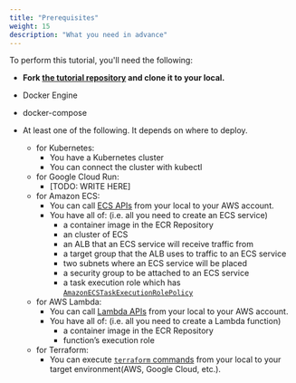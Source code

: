 ```yaml
---
title: "Prerequisites"
weight: 15
description: "What you need in advance"
---
```




To perform this tutorial, you'll need the following:

- **Fork [the tutorial repository](https://github.com/ca-dp/pipecd-tutorial) and clone it to your local.**

- Docker Engine
- docker-compose

- At least one of the following. It depends on where to deploy.
  - for Kubernetes:
    - You have a Kubernetes cluster
    - You can connect the cluster with kubectl
  - for Google Cloud Run:
    - [TODO: WRITE HERE]
  - for Amazon ECS:
    - You can call [ECS APIs](https://awscli.amazonaws.com/v2/documentation/api/latest/reference/ecs/index.html) from your local to your AWS account.
    - You have all of: (i.e. all you need to create an ECS service)
      - a container image in the ECR Repository
      - an cluster of ECS
      - an ALB that an ECS service will receive traffic from
      - a target group that the ALB uses to traffic to an ECS service
      - two subnets where an ECS service will be placed
      - a security group to be attached to an ECS service
      - a task execution role which has [`AmazonECSTaskExecutionRolePolicy`](https://docs.aws.amazon.com/ja_jp/aws-managed-policy/latest/reference/AmazonECSTaskExecutionRolePolicy.html)
  - for AWS Lambda:
    - You can call [Lambda APIs](https://awscli.amazonaws.com/v2/documentation/api/latest/reference/lambda/index.html) from your local to your AWS account.
    - You have all of: (i.e. all you need to create a Lambda function)
      - a container image in the ECR Repository
      - function’s execution role
  - for Terraform:
    - You can execute [`terraform` commands](https://developer.hashicorp.com/terraform/cli/commands) from your local to your target environment(AWS, Google Cloud, etc.).

